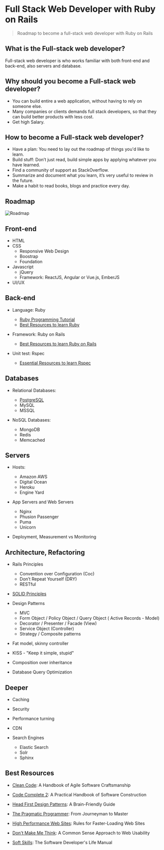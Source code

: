 # Full Stack Web Developer with Ruby on Rails

> Roadmap to become a full-stack web developer with Ruby on Rails


## What is the Full-stack web developer?

Full-stack web developer is who works familiar with both front-end and back-end, also servers and database.

## Why should you become a Full-stack web developer?
* You can build entire a web application, without having to rely on someone else. 
* Many companies or clients demands full stack developers, so that they can build better products with less cost.
* Get high Salary.

## How to become a Full-stack web developer?
* Have a plan: You need to lay out the roadmap of things you'd like to learn.
* Build stuff: Don’t just read, build simple apps by applying whatever you have learned.
* Find a community of support as StackOverflow.
* Summarize and document what you learn, it’s very useful to review in the future.
* Make a habit to read books, blogs and practice every day.

## Roadmap

![Roadmap](/roadmap_full_stack_developer.png)

## Front-end
* HTML
* CSS
  * Responsive Web Design
  * Boostrap
  * Foundation
* Javascript
  * jQuery
  * Framework: ReactJS, Angular or Vue.js, EmberJS
* UI/UX


## Back-end
* Language: Ruby 
  * [Ruby Programming Tutorial](https://github.com/thanhluanuit/ruby-tutorial)
  * [Best Resources to learn Ruby](https://web.archive.org/web/20171014053140/http://www.luanotes.com/posts/15-best-resources-for-learning-ruby-on-rails)

* Framework: Ruby on Rails
  * [Best Resources to learn Ruby on Rails](https://web.archive.org/web/20171014053140/http://www.luanotes.com/posts/15-best-resources-for-learning-ruby-on-rails)

* Unit test: Rspec
  * [Essential Resources to learn Rspec](https://web.archive.org/web/20170813192716/http://luanotes.com/posts/essential-resources-to-learn-rspec)


## Databases
* Relational Databases:
  * [PostgreSQL](https://web.archive.org/web/20170815122917/http://luanotes.com/posts/how-to-install-back-up-and-restore-postgresql)
  * MySQL
  * MSSQL

* NoSQL Databases: 
  * MongoDB
  * Redis
  * Memcached


## Servers
* Hosts: 
  * Amazon AWS
  * Digital Ocean
  * Heroku
  * Engine Yard

* App Servers and Web Servers
  * Nginx
  * Phusion Passenger
  * Puma
  * Unicorn

* Deployment, Measurement vs Monitoring


## Architecture, Refactoring
* Rails Principles
  * Convention over Configuration (Coc)
  * Don’t Repeat Yourself (DRY)
  * RESTful
  
* [SOLID Principles](https://robots.thoughtbot.com/back-to-basics-solid)
* Design Patterns  
  * MVC
  * Form Object / Policy Object / Query Object ( Active Records - Model)
  * Decorator / Presenter / Facade (View)
  * Service Object (Controller)
  * Strategy / Composite patterns 
  
* Fat model, skinny controller
* KISS - "Keep it simple, stupid"
* Composition over inheritance
* Database Query Optimization


## Deeper
* Caching

* Security

* Performance turning

* CDN

* Search Engines 
  * Elastic Search
  * Solr
  * Sphinx


## Best Resources

- [Clean Code](https://web.archive.org/web/20170808061926/http://luanotes.com/posts/book-review-clean-code-robert-c-martin-series): A Handbook of Agile Software Craftsmanship

- [Code Complete 2](https://www.amazon.com/Code-Complete-Practical-Handbook-Construction/dp/0735619670): A Practical Handbook of Software Construction

- [Head First Design Patterns](https://www.amazon.com/Head-First-Design-Patterns-Freeman/dp/0596007124): A Brain-Friendly Guide

- [The Pragmatic Programmer](https://www.amazon.com/Pragmatic-Programmer-Journeyman-Master/dp/020161622X): From Journeyman to Master

- [High Performance Web Sites](http://stevesouders.com/hpws/rules.php): Rules for Faster-Loading Web Sites

- [Don't Make Me Think](https://www.amazon.com/Dont-Make-Me-Think-Usability/dp/0321344758): A Common Sense Approach to Web Usability

- [Soft Skills](https://www.amazon.com/gp/product/1617292397): The Software Developer's Life Manual

<br />
